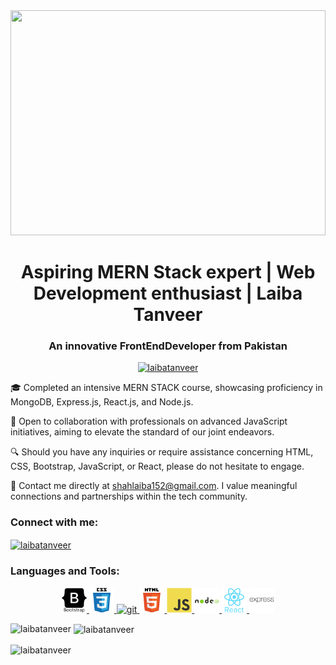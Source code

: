 <img src = "[https://scontent.fkhi4-3.fna.fbcdn.net/v/t39.30808-6/286712598_111894744875608_5547918998843983187_n.jpg?stp=dst-jpg_p960x960&_nc_cat=104&ccb=1-7&_nc_sid=e3f864&_nc_ohc=6XM76GNJOQ0AX91wD6E&_nc_zt=23&_nc_ht=scontent.fkhi4-3.fna&oh=00_AfD7bpwlpCx-E7p6L_CDSX9sD2QCu0iqvOoEapHWDP9gOQ&oe=648A2F27](https://todayjobs.pk/wp-content/uploads/2023/04/Bano-Qabil-Registration-Form-2023.png)" width="100%" height="360px">

<h1 align="center">Aspiring MERN Stack expert | Web Development enthusiast | Laiba Tanveer </h1>
<h3 align="center">An innovative FrontEndDeveloper from Pakistan</h3>

<p align="center"> <a href="https://github.com/ryo-ma/github-profile-trophy"><img src="https://github-profile-trophy.vercel.app/?username=laibatanveer" alt="laibatanveer" /></a> </p>

🎓 Completed an intensive MERN STACK course, showcasing proficiency in MongoDB, Express.js, React.js, and Node.js.

🤝 Open to collaboration with professionals on advanced JavaScript initiatives, aiming to elevate the standard of our joint endeavors.

🔍 Should you have any inquiries or require assistance concerning HTML, CSS, Bootstrap, JavaScript, or React, please do not hesitate to engage.

💌 Contact me directly at shahlaiba152@gmail.com. I value meaningful connections and partnerships within the tech community.
<h3 align="left">Connect with me:</h3>
<p align="left">
<a href="https://www.linkedin.com/in/laiba-tanveer-20448628b/" target="blank"><img align="center" src="https://raw.githubusercontent.com/rahuldkjain/github-profile-readme-generator/master/src/images/icons/Social/linked-in-alt.svg" alt="laibatanveer" height="30" width="40" /></a>
</p>

<h3 align="left">Languages and Tools:</h3>
<p align="center"> 
    <a href="https://getbootstrap.com" target="_blank" rel="noreferrer"> <img src="https://raw.githubusercontent.com/devicons/devicon/master/icons/bootstrap/bootstrap-plain-wordmark.svg" alt="bootstrap" width="40" height="40"/> </a>
    <a href="https://www.w3schools.com/css/" target="_blank" rel="noreferrer"> <img src="https://raw.githubusercontent.com/devicons/devicon/master/icons/css3/css3-original-wordmark.svg" alt="css3" width="40" height="40"/> </a> 
    <a href="https://git-scm.com/" target="_blank" rel="noreferrer"> <img src="https://www.vectorlogo.zone/logos/git-scm/git-scm-icon.svg" alt="git" width="40" height="40"/> </a> 
    <a href="https://www.w3.org/html/" target="_blank" rel="noreferrer"> <img src="https://raw.githubusercontent.com/devicons/devicon/master/icons/html5/html5-original-wordmark.svg" alt="html5" width="40" height="40"/> </a> 
    <a href="https://developer.mozilla.org/en-US/docs/Web/JavaScript" target="_blank" rel="noreferrer"> <img src="https://raw.githubusercontent.com/devicons/devicon/master/icons/javascript/javascript-original.svg" alt="javascript" width="40" height="40"/> </a>
    <a href="https://nodejs.org" target="_blank" rel="noreferrer"> <img src="https://raw.githubusercontent.com/devicons/devicon/master/icons/nodejs/nodejs-original-wordmark.svg" alt="nodejs" width="40" height="40"/> </a>
    <a href="https://reactjs.org/" target="_blank" rel="noreferrer"> <img src="https://raw.githubusercontent.com/devicons/devicon/master/icons/react/react-original-wordmark.svg" alt="react" width="40" height="40"/> </a> 
    <a href="https://expressjs.com/" target="_blank" rel="noreferrer"> <img src="https://raw.githubusercontent.com/devicons/devicon/master/icons/express/express-original-wordmark.svg" alt="express" width="40" height="40"/> </a> 
</p>


<p><img align="left" src="https://github-readme-stats.vercel.app/api/top-langs?username=laibatanveer&show_icons=true&locale=en&layout=compact" alt="laibatanveer" /></p>

<p>&nbsp;<img align="center" src="https://github-readme-stats.vercel.app/api?username=laibatanveer&show_icons=true&locale=en" alt="laibatanveer" /></p>

<p><img align="center" src="https://github-readme-streak-stats.herokuapp.com/?user=laibatanveer&" alt="laibatanveer" /></p>
